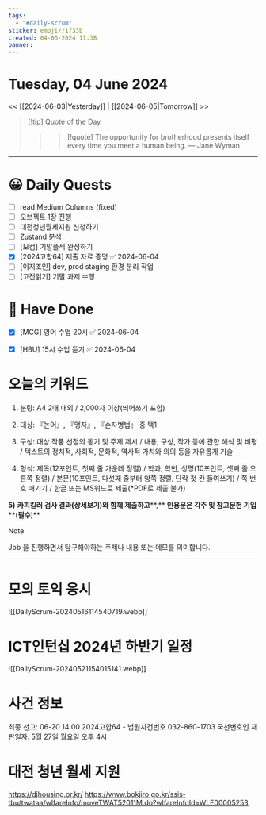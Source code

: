 ```yaml
---
tags:
  - "#daily-scrum"
sticker: emoji//1f33b
created: 04-06-2024 11:38
banner:
---
```

# Tuesday, 04 June 2024
<< [[2024-06-03|Yesterday]] | [[2024-06-05|Tomorrow]] >>

> [!tip] Quote of the Day  
> > > [!quote] The opportunity for brotherhood presents itself every time you meet a human being.
> — Jane Wyman

---

#  😀 Daily Quests
- [ ] read Medium Columns (fixed)
- [ ] 오브젝트 1장 진행
- [ ] 대전청년월세지원 신청하기
- [ ] Zustand 분석
- [ ] [모컴] 기말플젝 완성하기
- [x] [2024고합64] 제출 자료 증명 ✅ 2024-06-04
- [ ] [이지조인] dev, prod staging 환경 분리 작업
- [ ] [고전읽기] 기말 과제 수행

# 🙂 Have Done
- [x] [MCG] 영어 수업 20시 ✅ 2024-06-04
- [x] [HBU] 15시 수업 듣기 ✅ 2024-06-04


# 오늘의 키워드
1) 분량: A4 2매 내외 / 2,000자 이상(띄어쓰기 포함)

2) 대상: 『논어』, 『맹자』, 『손자병법』 중 택1

3) 구성: 대상 작품 선정의 동기 및 주제 제시 / 내용, 구성, 작가 등에 관한 해석 및 비평 / 텍스트의 정치적, 사회적, 문화적, 역사적 가치와 의의 등을 자유롭게 기술

4) 형식: 제목(12포인트, 첫째 줄 가운데 정렬) / 학과, 학번, 성명(10포인트, 셋째 줄 오른쪽 정렬) / 본문(10포인트, 다섯째 줄부터 양쪽 정렬, 단락 첫 칸 들여쓰기) / 쪽 번호 매기기 / 한글 또는 MS워드로 제출(*PDF로 제출 불가)

**5)** **카피킬러 검사 결과(상세보기)와 함께 제출하고****,** **인용문은 각주 및 참고문헌 기입****(****필수****)**

> [!NOTE]
> Job 을 진행하면서 탐구해야하는 주제나 내용 또는 메모를 의미합니다.


---

# 모의 토익 응시
![[DailyScrum-20240516114540719.webp]]

# ICT인턴십 2024년 하반기 일정
![[DailyScrum-20240521154015141.webp]]

# 사건 정보
최종 선고: 06-20 14:00
2024고합64 - 법원사건번호
032-860-1703
국선변호인
재판일자: 5월 27일 월요일 오후 4시

# 대전 청년 월세 지원
https://djhousing.or.kr/
https://www.bokjiro.go.kr/ssis-tbu/twataa/wlfareInfo/moveTWAT52011M.do?wlfareInfoId=WLF00005253